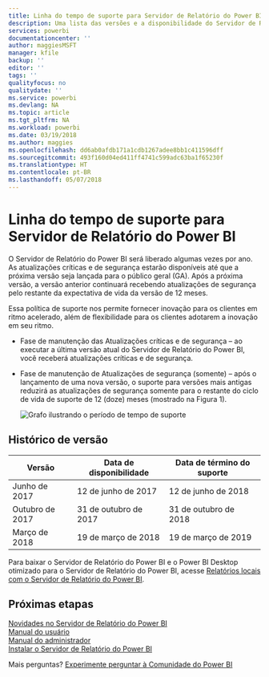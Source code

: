 ```yaml
---
title: Linha do tempo de suporte para Servidor de Relatório do Power BI
description: Uma lista das versões e a disponibilidade do Servidor de Relatório do Power BI.
services: powerbi
documentationcenter: ''
author: maggiesMSFT
manager: kfile
backup: ''
editor: ''
tags: ''
qualityfocus: no
qualitydate: ''
ms.service: powerbi
ms.devlang: NA
ms.topic: article
ms.tgt_pltfrm: NA
ms.workload: powerbi
ms.date: 03/19/2018
ms.author: maggies
ms.openlocfilehash: dd6ab0afdb171a1cdb1267adee8bb1c411596dff
ms.sourcegitcommit: 493f160d04ed411ff4741c599adc63ba1f65230f
ms.translationtype: HT
ms.contentlocale: pt-BR
ms.lasthandoff: 05/07/2018
---
```

# <a name="support-timeline-for-power-bi-report-server"></a>Linha do tempo de suporte para Servidor de Relatório do Power BI
O Servidor de Relatório do Power BI será liberado algumas vezes por ano. As atualizações críticas e de segurança estarão disponíveis até que a próxima versão seja lançada para o público geral (GA). Após a próxima versão, a versão anterior continuará recebendo atualizações de segurança pelo restante da expectativa de vida da versão de 12 meses.

Essa política de suporte nos permite fornecer inovação para os clientes em ritmo acelerado, além de flexibilidade para os clientes adotarem a inovação em seu ritmo.

* Fase de manutenção das Atualizações críticas e de segurança – ao executar a última versão atual do Servidor de Relatório do Power BI, você receberá atualizações críticas e de segurança.
* Fase de manutenção de Atualizações de segurança (somente) – após o lançamento de uma nova versão, o suporte para versões mais antigas reduzirá as atualizações de segurança somente para o restante do ciclo de vida de suporte de 12 (doze) meses (mostrado na Figura 1).

    ![Grafo ilustrando o período de tempo de suporte](media/support-timeline/report-server-support-timeline-mar-2018.png)

## <a name="version-history"></a>Histórico de versão
| **Versão** | **Data de disponibilidade** | **Data de término do suporte** |
| --- | --- | --- |
| Junho de 2017 |12 de junho de 2017 |12 de junho de 2018 |
| Outubro de 2017 |31 de outubro de 2017 |31 de outubro de 2018 |
| Março de 2018 | 19 de março de 2018 | 19 de março de 2019 |

Para baixar o Servidor de Relatório do Power BI e o Power BI Desktop otimizado para o Servidor de Relatório do Power BI, acesse [Relatórios locais com o Servidor de Relatório do Power BI](https://powerbi.microsoft.com/report-server/).

## <a name="next-steps"></a>Próximas etapas
[Novidades no Servidor de Relatório do Power BI](whats-new.md)  
[Manual do usuário](user-handbook-overview.md)  
[Manual do administrador](admin-handbook-overview.md)  
[Instalar o Servidor de Relatório do Power BI](install-report-server.md)  

Mais perguntas? [Experimente perguntar à Comunidade do Power BI](https://community.powerbi.com/)

